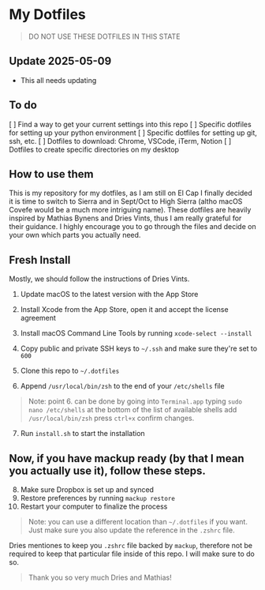 # My Dotfiles

> DO NOT USE THESE DOTFILES IN THIS STATE

## Update 2025-05-09

- This all needs updating

## To do

[ ] Find a way to get your current settings into this repo
[ ] Specific dotfiles for setting up your python environment
[ ] Specific dotfiles for setting up git, ssh, etc.
[ ] Dotfiles to download: Chrome, VSCode, iTerm, Notion
[ ] Dotfiles to create specific directories on my desktop

## How to use them

This is my repository for my dotfiles, as I am still on El Cap I finally decided it is time to switch to Sierra and in Sept/Oct to High Sierra (altho macOS Covefe would be a much more intriguing name). These dotfiles are heavily inspired by Mathias Bynens and Dries Vints, thus I am really grateful for their guidance. I highly encourage you to go through the files and decide on your own which parts you actually need.

## Fresh Install

Mostly, we should follow the instructions of Dries Vints.

1. Update macOS to the latest version with the App Store
2. Install Xcode from the App Store, open it and accept the license agreement
3. Install macOS Command Line Tools by running `xcode-select --install`
4. Copy public and private SSH keys to `~/.ssh` and make sure they're set to `600`
5. Clone this repo to `~/.dotfiles`

6. Append `/usr/local/bin/zsh` to the end of your `/etc/shells` file

>Note: point 6. can be done by going into `Terminal.app` typing `sudo nano /etc/shells` at the bottom of the list of available shells add `/usr/local/bin/zsh` press `ctrl+x` confirm changes.

7. Run `install.sh` to start the installation

## Now, if you have mackup ready (by that I mean you actually use it), follow these steps.

8. Make sure Dropbox is set up and synced
9. Restore preferences by running `mackup restore`
10. Restart your computer to finalize the process


> Note: you can use a different location than `~/.dotfiles` if you want. Just make sure you also update the reference in the `.zshrc` file.

Dries mentiones to keep you `.zshrc` file backed by `mackup`, therefore not be required to keep that particular file inside of this repo. I will make sure to do so.

> Thank you so very much Dries and Mathias!